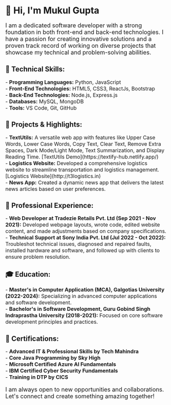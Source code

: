 <h1>👋 Hi, I'm Mukul Gupta</h1>

<p style="font-size:18px;">I am a dedicated software developer with a strong foundation in both front-end and back-end technologies. I have a passion for creating innovative solutions and a proven track record of working on diverse projects that showcase my technical and problem-solving abilities.</p>

<h2>🌟 Technical Skills:</h2>
<p style="font-size:16px;">
- <b>Programming Languages:</b> Python, JavaScript<br>
- <b>Front-End Technologies:</b> HTML5, CSS3, ReactJs, Bootstrap<br>
- <b>Back-End Technologies:</b> Node.js, Express.js<br>
- <b>Databases:</b> MySQL, MongoDB<br>
- <b>Tools:</b> VS Code, Git, GitHub
</p>

<h2>🚀 Projects & Highlights:</h2>
<p style="font-size:16px;">
- <b>TextUtils:</b> A versatile web app with features like Upper Case Words, Lower Case Words, Copy Text, Clear Text, Remove Extra Spaces, Dark Mode/Light Mode, Text Summarization, and Display Reading Time. [TextUtils Demo](https://textify-hub.netlify.app/)<br>
- <b>Logistics Website:</b> Developed a comprehensive logistics website to streamline transportation and logistics management. [Logistics Website](http://t3logistics.in)<br>
- <b>News App:</b> Created a dynamic news app that delivers the latest news articles based on user preferences.
</p>

<h2>💼 Professional Experience:</h2>
<p style="font-size:16px;">
- <b>Web Developer at Tradezie Retails Pvt. Ltd (Sep 2021 - Nov 2021):</b> Developed webpage layouts, wrote code, edited website content, and made adjustments based on company specifications.<br>
- <b>Technical Support at Sony India Pvt. Ltd (Jul 2022 - Oct 2022):</b> Troubleshot technical issues, diagnosed and repaired faults, installed hardware and software, and followed up with clients to ensure problem resolution.
</p>

<h2>🎓 Education:</h2>
<p style="font-size:16px;">
- <b>Master's in Computer Application (MCA), Galgotias University (2022-2024):</b> Specializing in advanced computer applications and software development.<br>
- <b>Bachelor's in Software Development, Guru Gobind Singh Indraprastha University (2018-2021):</b> Focused on core software development principles and practices.
</p>

<h2>📜 Certifications:</h2>
<p style="font-size:16px;">
- <b>Advanced IT & Professional Skills by Tech Mahindra</b><br>
- <b>Core Java Programming by Sky High</b><br>
- <b>Microsoft Certified Azure AI Fundamentals</b><br>
- <b>IBM Certified Cyber Security Fundamentals</b><br>
- <b>Training in DTP by CICS</b>
</p>

<p style="font-size:18px;">I am always open to new opportunities and collaborations. Let's connect and create something amazing together!</p>
